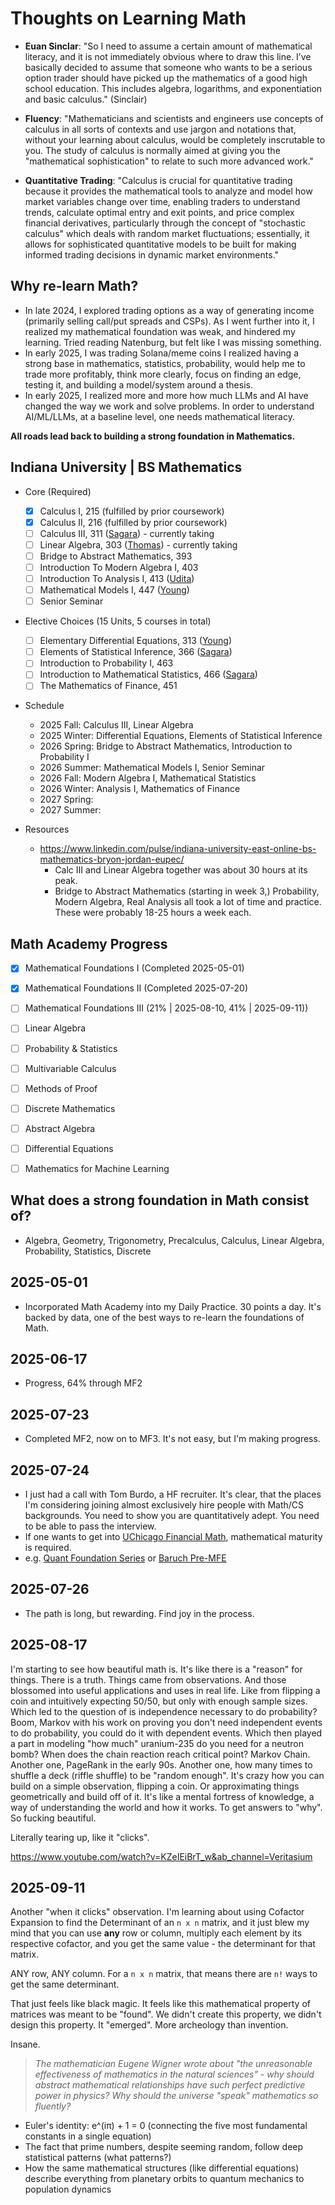 # Thoughts on Learning Math

- **Euan Sinclar**: "So I need to assume a certain amount of mathematical literacy, and it is not immediately obvious where to draw this line. I’ve basically decided to assume that someone who wants to be a serious option trader should have picked up the mathematics of a good high school education. This includes algebra, logarithms, and exponentiation and basic calculus." (Sinclair)

- **Fluency**: "Mathematicians and scientists and engineers use concepts of calculus in all sorts of contexts and use jargon and notations that, without your learning about calculus, would be completely inscrutable to you. The study of calculus is normally aimed at giving you the "mathematical sophistication" to relate to such more advanced work."

- **Quantitative Trading**: "Calculus is crucial for quantitative trading because it provides the mathematical tools to analyze and model how market variables change over time, enabling traders to understand trends, calculate optimal entry and exit points, and price complex financial derivatives, particularly through the concept of "stochastic calculus" which deals with random market fluctuations; essentially, it allows for sophisticated quantitative models to be built for making informed trading decisions in dynamic market environments."

## Why re-learn Math?
- In late 2024, I explored trading options as a way of generating income (primarily selling call/put spreads and CSPs). As I went further into it, I realized my mathematical foundation was weak, and hindered my learning. Tried reading Natenburg, but felt like I was missing something.
- In early 2025, I was trading Solana/meme coins I realized having a strong base in mathematics, statistics, probability, would help me to trade more profitably, think more clearly, focus on finding an edge, testing it, and building a model/system around a thesis.
- In early 2025, I realized more and more how much LLMs and AI have changed the way we work and solve problems. In order to understand AI/ML/LLMs, at a baseline level, one needs mathematical literacy.

**All roads lead back to building a strong foundation in Mathematics.**

## Indiana University | BS Mathematics
- Core (Required)
	- [x] Calculus I, 215 (fulfilled by prior coursework)
	- [x] Calculus II, 216 (fulfilled by prior coursework)
	- [ ] Calculus III, 311 ([Sagara](https://www.ratemyprofessors.com/professor/2693456)) - currently taking
	- [ ] Linear Algebra, 303 ([Thomas](https://www.ratemyprofessors.com/professor/1482197)) - currently taking
	- [ ] Bridge to Abstract Mathematics, 393
	- [ ] Introduction To Modern Algebra I, 403
	- [ ] Introduction To Analysis I, 413 ([Udita](https://www.ratemyprofessors.com/professor/1735828))
	- [ ] Mathematical Models I, 447 ([Young](https://www.ratemyprofessors.com/professor/2104974))
	- [ ] Senior Seminar
- Elective Choices (15 Units, 5 courses in total)
	- [ ] Elementary Differential Equations, 313 ([Young](https://www.ratemyprofessors.com/professor/2104974))
	- [ ] Elements of Statistical Inference, 366 ([Sagara](https://www.ratemyprofessors.com/professor/2693456))
	- [ ] Introduction to Probability I, 463
	- [ ] Introduction to Mathematical Statistics, 466 ([Sagara](https://www.ratemyprofessors.com/professor/2693456))
	- [ ] The Mathematics of Finance, 451
- Schedule
	- 2025 Fall: Calculus III, Linear Algebra
	- 2025 Winter: Differential Equations, Elements of Statistical Inference
	- 2026 Spring: Bridge to Abstract Mathematics, Introduction to Probability I
	- 2026 Summer: Mathematical Models I, Senior Seminar
	- 2026 Fall: Modern Algebra I, Mathematical Statistics
	- 2026 Winter: Analysis I, Mathematics of Finance
	- 2027 Spring: 
	- 2027 Summer: 

- Resources
	- https://www.linkedin.com/pulse/indiana-university-east-online-bs-mathematics-bryon-jordan-eupec/
		- Calc III and Linear Algebra together was about 30 hours at its peak.
		- Bridge to Abstract Mathematics (starting in week 3,) Probability, Modern Algebra, Real Analysis all took a lot of time and practice. These were probably 18-25 hours a week each.

## Math Academy Progress
- [x] Mathematical Foundations I (Completed 2025-05-01)
- [x] Mathematical Foundations II (Completed 2025-07-20)
- [ ] Mathematical Foundations III (21% | 2025-08-10, 41% | 2025-09-11))
- [ ] Linear Algebra
- [ ] Probability & Statistics
- [ ] Multivariable Calculus
- [ ] Methods of Proof
- [ ] Discrete Mathematics
- [ ] Abstract Algebra
- [ ] Differential Equations
- [ ] Mathematics for Machine Learning


## What does a strong foundation in Math consist of?
- Algebra, Geometry, Trigonometry, Precalculus, Calculus, Linear Algebra, Probability, Statistics, Discrete

## 2025-05-01
- Incorporated Math Academy into my Daily Practice. 30 points a day. It's backed by data, one of the best ways to re-learn the foundations of Math.

## 2025-06-17
- Progress, 64% through MF2

## 2025-07-23
- Completed MF2, now on to MF3. It's not easy, but I'm making progress.

## 2025-07-24
- I just had a call with Tom Burdo, a HF recruiter. It's clear, that the places I'm considering joining almost exclusively hire people with Math/CS backgrounds. You need to show you are quantitatively adept. You need to be able to pass the interview.
- If one wants to get into [UChicago Financial Math](https://finmath.uchicago.edu/online-program/curriculum/), mathematical maturity is required.
- e.g. [Quant Foundation Series](https://finmath.uchicago.edu/admissions/quant-foundation-series/) or [Baruch Pre-MFE](https://mfe.baruch.cuny.edu/pre-mfe-program/)

## 2025-07-26
- The path is long, but rewarding. Find joy in the process.


## 2025-08-17
I'm starting to see how beautiful math is. It's like there is a "reason" for things. There is a truth. Things came from observations. And those blossomed into useful applications and uses in real life. Like from flipping a coin and intuitively expecting 50/50, but only with enough sample sizes. Which led to the question of is independence necessary to do probability? Boom, Markov with his work on proving you don't need independent events to do probability, you could do it with dependent events. Which then played a part in modeling "how much" uranium-235 do you need for a neutron bomb? When does the chain reaction reach critical point? Markov Chain. Another one, PageRank in the early 90s. Another one, how many times to shuffle a deck (riffle shuffle) to be "random enough". It's crazy how you can build on a simple observation, flipping a coin. Or approximating things geometrically and build off of it. It's like a mental fortress of knowledge, a way of understanding the world and how it works. To get answers to "why". So fucking beautiful.

Literally tearing up, like it "clicks".

https://www.youtube.com/watch?v=KZeIEiBrT_w&ab_channel=Veritasium

## 2025-09-11
Another "when it clicks" observation. I'm learning about using Cofactor Expansion to find the Determinant of an `n x n` matrix, and it just blew my mind that you can use **any** row or column, multiply each element by its respective cofactor, and you get the same value - the determinant for that matrix.

ANY row, ANY column. For a `n x n` matrix, that means there are `n!` ways to get the same determinant.

That just feels like black magic. It feels like this mathematical property of matrices was meant to be "found". We didn't create this property, we didn't design this property. It "emerged". More archeology than invention.

Insane.

> *The mathematician Eugene Wigner wrote about "the unreasonable effectiveness of mathematics in the natural sciences" - why should abstract mathematical relationships have such perfect predictive power in physics? Why should the universe "speak" mathematics so fluently?*

- Euler's identity: e^(iπ) + 1 = 0 (connecting the five most fundamental constants in a single equation)
- The fact that prime numbers, despite seeming random, follow deep statistical patterns (what patterns?)
- How the same mathematical structures (like differential equations) describe everything from planetary orbits to quantum mechanics to population dynamics

